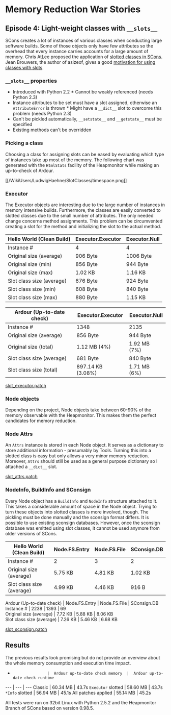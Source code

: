 

# Memory Reduction War Stories


## Episode 4: Light-weight classes with `__slots__`

SCons creates a lot of instances of various classes when conducting large software builds. Some of those objects only have few attributes so the overhead that every instance carries accounts for a large amount of memory. Chris AtLee proposed the application of [slotted classes in SCons](http://scons.tigris.org/servlets/ReadMsg?listName=users&msgNo=11883). Jean Brouwers, the author of asizeof, gives a good [motivation for using classes with slots](http://mail.python.org/pipermail/python-list/2004-May/261985.html). 


### `__slots__` properties

* Introduced with Python 2.2 
      * Cannot be weakly referenced (needs Python 2.3) 
* Instance attributes to be set must have a slot assigned, otherwise an `AttributeError` is thrown 
      * Might have a `__dict__` slot to overcome this problem (needs Python 2.3) 
* Can't be pickled automatically, `__setstate__` and `__getstate__` must be specified 
* Existing methods can't be overridden 

### Picking a class

Choosing a class for assigning slots can be eased by evaluating which type of instances take up most of the memory. The following chart was generated with the `HtmlStats` facility of the Heapmonitor while making an up-to-check of Ardour. 

[[/WikiUsers/LudwigHaehne/SlotClasses/timespace.png]]


### Executor

The Executor objects are interesting due to the large number of instances in memory intensive builds. Furthermore, the classes are easily converted to slotted classes due to the small number of attributes. The only needed change concerns method assignments. This problem can be circumvented creating a slot for the method and initializing the slot to the actual method. 

 Hello World (Clean Build)  |  Executor.Executor   |  Executor.Null
 --- | --- | --- |
 Instance #                 |  4                   |  4
 Original size (average)    |  906 Byte            |  1006 Byte
 Original size (min)        |  856 Byte            |   944 Byte
 Original size (max)        |  1.02 KB             |   1.16 KB 
 Slot class size (average)  |  676 Byte            |   924 Byte
 Slot class size (min)      |  608 Byte            |   840 Byte
 Slot class size (max)      |  880 Byte            |  1.15 KB

 Ardour (Up-to-date check)  |  Executor.Executor   |  Executor.Null 
 ---                        | ---                  | ---
 Instance #                 |  1348                |  2135          
 Original size (average)    |  856 Byte            |  944 Byte      
 Original size (total)      |  1.12 MB (4%)        |  1.92 MB (7%)  
 Slot class size (average)  |  681 Byte            |   840 Byte     
 Slot class size (total)    |  897.14 KB (3.08%)   |  1.71 MB (6%) 

[slot_executor.patch](/WikiUsers/LudwigHaehne/SlotClasses/slot_executor.patch)



### Node objects

Depending on the project, Node objects take between 60-90% of the memory observable with the Heapmonitor. This makes them the perfect candidates for memory reduction.  


### Node Attrs

An `Attrs` instance is stored in each Node object. It serves as a dictionary to store additional information - presumably by Tools. Turning this into a slotted class is easy but only allows a very minor memory reduction. Moreover, `Attrs` should still be used as a general purpose dictionary so I attached a `__dict__` slot.  

[slot_attrs.patch](/WikiUsers/LudwigHaehne/SlotClasses/slot_attrs.patch)

### NodeInfo, BuildInfo and SConsign

Every Node object has a `BuildInfo` and `NodeInfo` structure attached to it. This takes a considerable amount of space in the Node object. Trying to turn these objects into slotted classes is more involved, though. The pickling must be done manually and the sconsign format differs. It is possible to use existing sconsign databases.  However, once the sconsign database was emitted using slot classes, it cannot be used anymore from older versions of SCons. 

 Hello World (Clean Build)  |  Node.FS.Entry      |  Node.FS.File   |  SConsign.DB 
 ---                        |  ---                | ---             | ---
 Instance #                 |  2                  |  3              |  2           
 Original size (average)    |  5.75 KB            |  4.81 KB        |  1.02 KB     
 Slot class size (average)  |  4.99 KB            |  4.46 KB        |   916 B      

 Ardour (Up-to-date check)  |  Node.FS.Entry      |  Node.FS.File   |  SConsign.DB 
 Instance #                 |  2238               |  1393           |  69           
 Original size (average)    |  7.72 KB            |  5.88 KB        |  8.06 KB     
 Slot class size (average)  |  7.26 KB            |  5.46 KB        |  6.68 KB      

[slot_sconsign.patch](/WikiUsers/LudwigHaehne/SlotClasses/slot_sconsign.patch)


## Results

The previous results look promising but do not provide an overview about the whole memory consumption and execution time impact. 

 -                    |  Ardour up-to-date check memory  |  Ardour up-to-date check runtime 
 ---                  | ---                           | ---
 Classic              |  60.34 MB    |  43.7s 
 `Executor` slotted   |  58.60 MB    |  43.7s 
 `*Info` slotted      |  56.94 MB    |  45.1s 
 All patches applied  |  55.14 MB    |  45.2s 

All tests were run on 32bit Linux with Python 2.5.2 and the Heapmonitor Branch of SCons based on version 0.98.5. 

